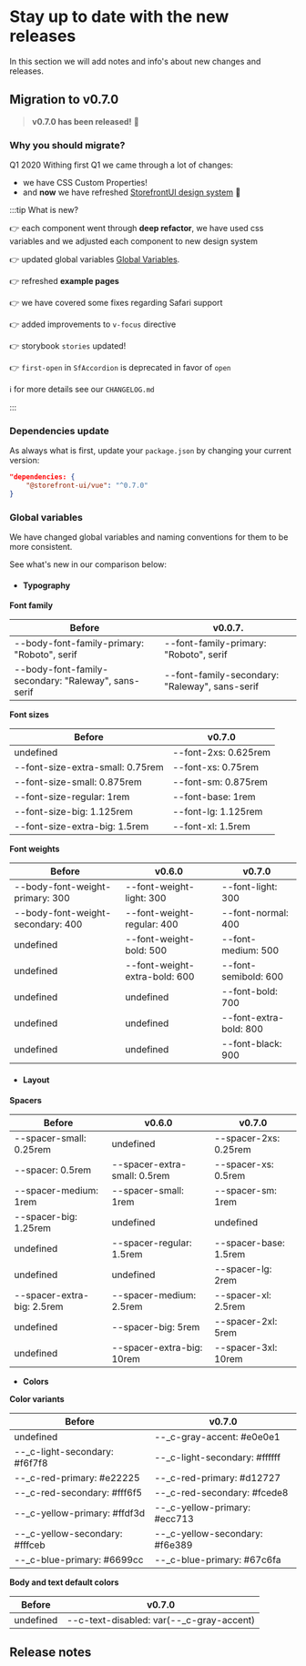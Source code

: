 # Stay up to date with the new releases

In this section we will add notes and info's about new changes and releases.


## Migration to v0.7.0

> **v0.7.0 has been released!** :tada:

### **Why you should migrate?**

Q1 2020
Withing first Q1 we came through a lot of changes:
- we have CSS Custom Properties! 
- and **now** we have refreshed [StorefrontUI design system](http://bit.ly/storefront-ui-design-system) :tada:


:::tip What is new?

:point_right: each component went through **deep refactor**, we have used css variables and we adjusted each component to new design system

:point_right: updated global variables [Global Variables](migration-guide.md#global-variables).

:point_right: refreshed **example pages**

:point_right: we have covered some fixes regarding Safari support

:point_right: added improvements to `v-focus` directive

:point_right: storybook `stories` updated!

:point_right: `first-open` in `SfAccordion` is deprecated in favor of `open`

:information_source: for more details see our `CHANGELOG.md`

:::

### Dependencies update

As always what is first, update your `package.json` by changing your current version:

```json
"dependencies: {
    "@storefront-ui/vue": "^0.7.0"
}
```

### Global variables
We have changed global variables and naming conventions for them to be more consistent.

See what's new in our comparison below: 

- #### **Typography**

**Font family**

Before | v0.0.7.
------------ | -------------
--body-font-family-primary: "Roboto", serif |   --font-family-primary: "Roboto", serif
--body-font-family-secondary: "Raleway", sans-serif |   --font-family-secondary: "Raleway", sans-serif


**Font sizes**

Before | v0.7.0
------------ | -------------
undefined | --font-2xs: 0.625rem
--font-size-extra-small: 0.75rem | --font-xs: 0.75rem
--font-size-small: 0.875rem | --font-sm: 0.875rem
--font-size-regular: 1rem | --font-base: 1rem
--font-size-big: 1.125rem | --font-lg: 1.125rem
--font-size-extra-big: 1.5rem | --font-xl: 1.5rem


**Font weights**

Before | v0.6.0 | v0.7.0
------------ | ------------ | -------------
--body-font-weight-primary: 300 | --font-weight-light: 300 | --font-light: 300
--body-font-weight-secondary: 400 | --font-weight-regular: 400 | --font-normal: 400
undefined | --font-weight-bold: 500 | --font-medium: 500
undefined | --font-weight-extra-bold: 600 | --font-semibold: 600
undefined | undefined | --font-bold: 700
undefined | undefined | --font-extra-bold: 800
undefined | undefined | --font-black: 900

- #### **Layout**

**Spacers**

Before | v0.6.0 | v0.7.0
------------ | ------------ | -------------
  --spacer-small: 0.25rem | undefined | --spacer-2xs: 0.25rem
  --spacer: 0.5rem | --spacer-extra-small: 0.5rem | --spacer-xs: 0.5rem
  --spacer-medium: 1rem | --spacer-small: 1rem | --spacer-sm: 1rem
  --spacer-big: 1.25rem | undefined | undefined
  undefined | --spacer-regular: 1.5rem | --spacer-base: 1.5rem
  undefined | undefined | --spacer-lg: 2rem
  --spacer-extra-big: 2.5rem | --spacer-medium: 2.5rem | --spacer-xl: 2.5rem
  undefined | --spacer-big: 5rem | --spacer-2xl: 5rem
  undefined | --spacer-extra-big: 10rem | --spacer-3xl: 10rem

- **Colors**

**Color variants**

Before | v0.7.0
------------ | ------------
undefined | --_c-gray-accent: #e0e0e1
--_c-light-secondary: #f6f7f8 |  --_c-light-secondary: #ffffff
--_c-red-primary: #e22225 | --_c-red-primary: #d12727
--_c-red-secondary: #fff6f5 | --_c-red-secondary: #fcede8
--_c-yellow-primary: #ffdf3d | --_c-yellow-primary: #ecc713
--_c-yellow-secondary: #fffceb | --_c-yellow-secondary: #f6e389
--_c-blue-primary: #6699cc | --_c-blue-primary: #67c6fa

**Body and text default colors**

Before | v0.7.0
------------ | ------------
undefined | --c-text-disabled: var(--_c-gray-accent)


## Release notes